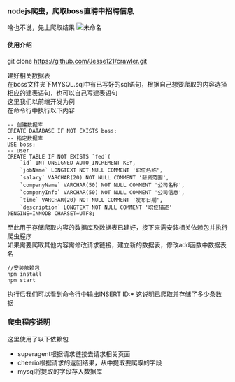 ### nodejs爬虫，爬取boss直聘中招聘信息
啥也不说，先上爬取结果
![未命名](https://user-images.githubusercontent.com/12730273/56999930-f691a880-6be3-11e9-8535-052bbf120c79.png)


#### 使用介绍
git clone https://github.com/Jesse121/crawler.git

建好相关数据表   
在boss文件夹下MYSQL.sql中有已写好的sql语句，根据自己想要爬取的内容选择相应的建表语句，也可以自己写建表语句  
这里我们以前端开发为例  
在命令行中执行以下内容  
```
-- 创建数据库
CREATE DATABASE IF NOT EXISTS boss;
-- 指定数据库
USE boss;
-- user
CREATE TABLE IF NOT EXISTS `fed`(
    `id` INT UNSIGNED AUTO_INCREMENT KEY,
    `jobName` LONGTEXT NOT NULL COMMENT '职位名称',
    `salary` VARCHAR(20) NOT NULL COMMENT '薪资范围',
    `companyName` VARCHAR(50) NOT NULL COMMENT '公司名称',
    `companyInfo` VARCHAR(50) NOT NULL COMMENT '公司信息',
    `time` VARCHAR(20) NOT NULL COMMENT '发布日期',
    `description` LONGTEXT NOT NULL COMMENT '职位描述'
)ENGINE=INNODB CHARSET=UTF8;
```
至此用于存储爬取内容的数据库及数据表已建好，接下来需安装相关依赖包并执行爬虫程序  
如果需要爬取其他内容需修改请求链接，建立新的数据表，修改add函数中数据表名
```
//安装依赖包
npm install
npm start
```
执行后我们可以看到命令行中输出INSERT ID:*  这说明已爬取并存储了多少条数据

### 爬虫程序说明
这里使用了以下依赖包

* superagent根据请求链接去请求相关页面
* cheerio根据请求的返回结果，从中提取要爬取的字段
* mysql将提取的字段存入数据库
